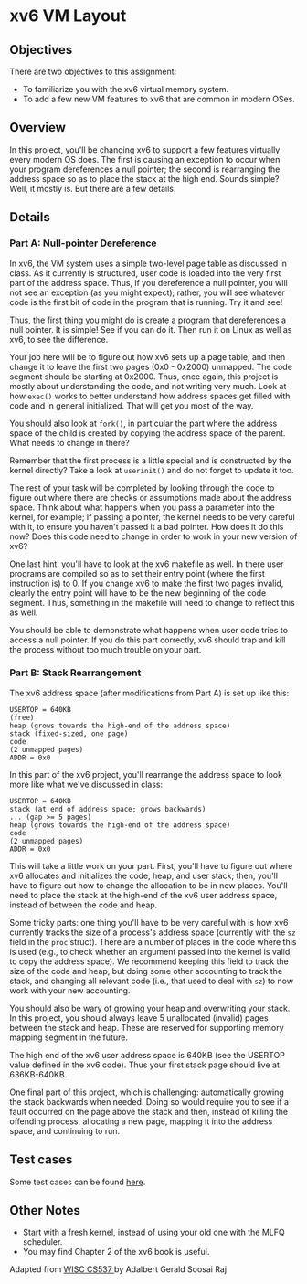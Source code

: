 # xv6 VM Layout

## Objectives
There are two objectives to this assignment:

- To familiarize you with the xv6 virtual memory system.
- To add a few new VM features to xv6 that are common in modern OSes.

## Overview
In this project, you'll be changing xv6 to support a few features virtually every modern OS does. The first is causing an exception to occur when your program dereferences a null pointer; the second is rearranging the address space so as to place the stack at the high end. Sounds simple? Well, it mostly is. But there are a few details.

## Details

### Part A: Null-pointer Dereference

In xv6, the VM system uses a simple two-level page table as discussed in class. As it currently is structured, user code is loaded into the very first part of the address space. Thus, if you dereference a null pointer, you will not see an exception (as you might expect); rather, you will see whatever code is the first bit of code in the program that is running. Try it and see!

Thus, the first thing you might do is create a program that dereferences a null pointer. It is simple! See if you can do it. Then run it on Linux as well as xv6, to see the difference.

Your job here will be to figure out how xv6 sets up a page table, and then change it to leave the first two pages (0x0 - 0x2000) unmapped. The code segment should be starting at 0x2000. Thus, once again, this project is mostly about understanding the code, and not writing very much. Look at how `exec()` works to better understand how address spaces get filled with code and in general initialized. That will get you most of the way.

You should also look at `fork()`, in particular the part where the address space of the child is created by copying the address space of the parent. What needs to change in there?

Remember that the first process is a little special and is constructed by the kernel directly? 
Take a look at `userinit()` and do not forget to update it too.

The rest of your task will be completed by looking through the code to figure out where there are checks or assumptions made about the address space. Think about what happens when you pass a parameter into the kernel, for example; if passing a pointer, the kernel needs to be very careful with it, to ensure you haven't passed it a bad pointer. How does it do this now? Does this code need to change in order to work in your new version of xv6?

One last hint: you'll have to look at the xv6 makefile as well. In there user programs are compiled so as to set their entry point (where the first instruction is) to 0. If you change xv6 to make the first two pages invalid, clearly the entry point will have to be the new beginning of the code segment. Thus, something in the makefile will need to change to reflect this as well.

You should be able to demonstrate what happens when user code tries to access a null pointer. If you do this part correctly, xv6 should trap and kill the process without too much trouble on your part.

### Part B: Stack Rearrangement

The xv6 address space (after modifications from Part A) is set up like this:

```
USERTOP = 640KB
(free)
heap (grows towards the high-end of the address space)
stack (fixed-sized, one page)
code
(2 unmapped pages)
ADDR = 0x0
```

In this part of the xv6 project, you'll rearrange the address space to look more like what we've discussed in class:

```
USERTOP = 640KB
stack (at end of address space; grows backwards)
... (gap >= 5 pages)
heap (grows towards the high-end of the address space)
code
(2 unmapped pages)
ADDR = 0x0
```

This will take a little work on your part. First, you'll have to figure out where xv6 allocates and initializes the code, heap, and user stack; then, you'll have to figure out how to change the allocation to be in new places. You'll need to place the stack at the high-end of the xv6 user address space, instead of between the code and heap.

Some tricky parts: one thing you'll have to be very careful with is how xv6 currently tracks the size of a process's address space (currently with the `sz` field in the `proc` struct). There are a number of places in the code where this is used (e.g., to check whether an argument passed into the kernel is valid; to copy the address space). We recommend keeping this field to track the size of the code and heap, but doing some other accounting to track the stack, and changing all relevant code (i.e., that used to deal with `sz`) to now work with your new accounting.

You should also be wary of growing your heap and overwriting your stack. In this project, you should always leave 5 unallocated (invalid) pages between the stack and heap. These are reserved for supporting memory mapping segment in the future.

The high end of the xv6 user address space is 640KB (see the USERTOP value defined in the xv6 code). Thus your first stack page should live at 636KB-640KB.

One final part of this project, which is challenging: automatically growing the stack backwards when needed. Doing so would require you to see if a fault occurred on the page above the stack and then, instead of killing the offending process, allocating a new page, mapping it into the address space, and continuing to run.

## Test cases

Some test cases can be found [here](project3btest.tar.gz).


## Other Notes

- Start with a fresh kernel, instead of using your old one with the MLFQ scheduler.
- You may find Chapter 2 of the xv6 book is useful.


<div id="footer">
  Adapted from <a href="http://pages.cs.wisc.edu/~gerald/cs537/Fall17/projects/p3b.html"> WISC CS537 </a> by Adalbert Gerald Soosai Raj
</div>
